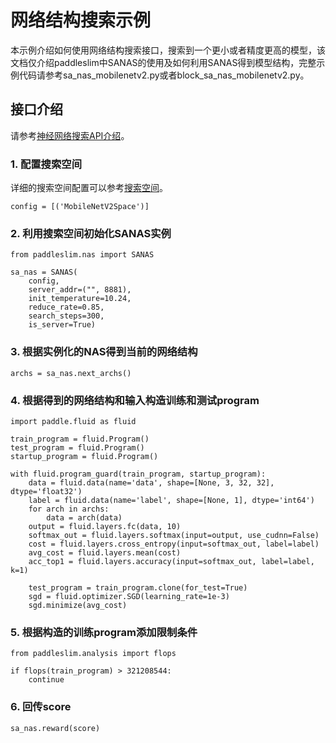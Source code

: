# 网络结构搜索示例

本示例介绍如何使用网络结构搜索接口，搜索到一个更小或者精度更高的模型，该文档仅介绍paddleslim中SANAS的使用及如何利用SANAS得到模型结构，完整示例代码请参考sa_nas_mobilenetv2.py或者block_sa_nas_mobilenetv2.py。

## 接口介绍
请参考<a href='../api/nas_api.md'>神经网络搜索API介绍</a>。

### 1. 配置搜索空间
详细的搜索空间配置可以参考<a href='../search_space.md'>搜索空间</a>。
```
config = [('MobileNetV2Space')]

```

### 2. 利用搜索空间初始化SANAS实例
```
from paddleslim.nas import SANAS

sa_nas = SANAS(
    config,
    server_addr=("", 8881),
    init_temperature=10.24,
    reduce_rate=0.85,
    search_steps=300,
    is_server=True)

```

### 3. 根据实例化的NAS得到当前的网络结构
```
archs = sa_nas.next_archs()
```

### 4. 根据得到的网络结构和输入构造训练和测试program
```
import paddle.fluid as fluid

train_program = fluid.Program()
test_program = fluid.Program()
startup_program = fluid.Program()

with fluid.program_guard(train_program, startup_program):
    data = fluid.data(name='data', shape=[None, 3, 32, 32], dtype='float32')
    label = fluid.data(name='label', shape=[None, 1], dtype='int64')
    for arch in archs:
        data = arch(data)
    output = fluid.layers.fc(data, 10)
    softmax_out = fluid.layers.softmax(input=output, use_cudnn=False)
    cost = fluid.layers.cross_entropy(input=softmax_out, label=label)
    avg_cost = fluid.layers.mean(cost)
    acc_top1 = fluid.layers.accuracy(input=softmax_out, label=label, k=1)

    test_program = train_program.clone(for_test=True)
    sgd = fluid.optimizer.SGD(learning_rate=1e-3)
    sgd.minimize(avg_cost)

```

### 5. 根据构造的训练program添加限制条件
```
from paddleslim.analysis import flops

if flops(train_program) > 321208544:
    continue
```

### 6. 回传score
```
sa_nas.reward(score)
```
